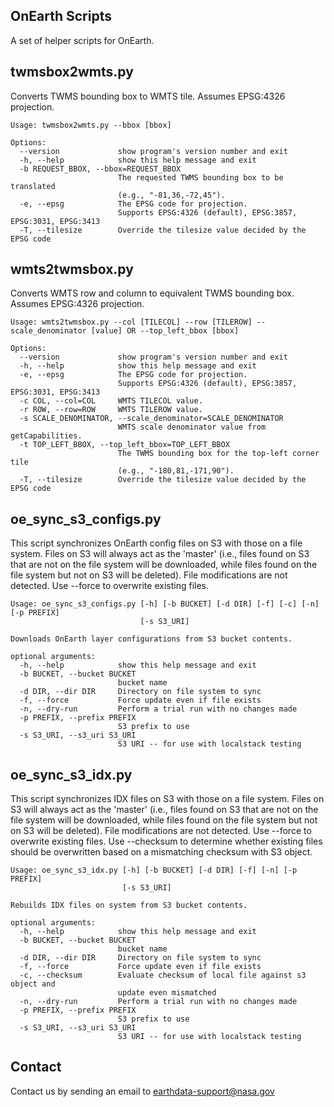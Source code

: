 ## OnEarth Scripts

A set of helper scripts for OnEarth.


## twmsbox2wmts.py

Converts TWMS bounding box to WMTS tile.  Assumes EPSG:4326 projection.

```
Usage: twmsbox2wmts.py --bbox [bbox]

Options:
  --version             show program's version number and exit
  -h, --help            show this help message and exit
  -b REQUEST_BBOX, --bbox=REQUEST_BBOX
                        The requested TWMS bounding box to be translated
                        (e.g., "-81,36,-72,45").
  -e, --epsg            The EPSG code for projection.
                        Supports EPSG:4326 (default), EPSG:3857, EPSG:3031, EPSG:3413
  -T, --tilesize        Override the tilesize value decided by the EPSG code
```

## wmts2twmsbox.py

Converts WMTS row and column to equivalent TWMS bounding box.  Assumes EPSG:4326 projection.

```
Usage: wmts2twmsbox.py --col [TILECOL] --row [TILEROW] --scale_denominator [value] OR --top_left_bbox [bbox]

Options:
  --version             show program's version number and exit
  -h, --help            show this help message and exit
  -e, --epsg            The EPSG code for projection.
                        Supports EPSG:4326 (default), EPSG:3857, EPSG:3031, EPSG:3413
  -c COL, --col=COL     WMTS TILECOL value.
  -r ROW, --row=ROW     WMTS TILEROW value.
  -s SCALE_DENOMINATOR, --scale_denominator=SCALE_DENOMINATOR
                        WMTS scale denominator value from getCapabilities.
  -t TOP_LEFT_BBOX, --top_left_bbox=TOP_LEFT_BBOX
                        The TWMS bounding box for the top-left corner tile
                        (e.g., "-180,81,-171,90").
  -T, --tilesize        Override the tilesize value decided by the EPSG code
```


## oe_sync_s3_configs.py

This script synchronizes OnEarth config files on S3 with those on a file system.
Files on S3 will always act as the 'master' (i.e., files found on S3 that are not on the file system 
will be downloaded, while files found on the file system but not on S3 will be deleted).
File modifications are not detected. Use --force to overwrite existing files.

```
Usage: oe_sync_s3_configs.py [-h] [-b BUCKET] [-d DIR] [-f] [-c] [-n] [-p PREFIX]
                             [-s S3_URI]

Downloads OnEarth layer configurations from S3 bucket contents.

optional arguments:
  -h, --help            show this help message and exit
  -b BUCKET, --bucket BUCKET
                        bucket name
  -d DIR, --dir DIR     Directory on file system to sync
  -f, --force           Force update even if file exists
  -n, --dry-run         Perform a trial run with no changes made
  -p PREFIX, --prefix PREFIX
                        S3 prefix to use
  -s S3_URI, --s3_uri S3_URI
                        S3 URI -- for use with localstack testing
```


## oe_sync_s3_idx.py

This script synchronizes IDX files on S3 with those on a file system.
Files on S3 will always act as the 'master' (i.e., files found on S3 that are not on the file system 
will be downloaded, while files found on the file system but not on S3 will be deleted).
File modifications are not detected. Use --force to overwrite existing files. Use --checksum to determine whether
existing files should be overwritten based on a mismatching checksum with S3 object.

```
Usage: oe_sync_s3_idx.py [-h] [-b BUCKET] [-d DIR] [-f] [-n] [-p PREFIX]
                         [-s S3_URI]

Rebuilds IDX files on system from S3 bucket contents.

optional arguments:
  -h, --help            show this help message and exit
  -b BUCKET, --bucket BUCKET
                        bucket name
  -d DIR, --dir DIR     Directory on file system to sync
  -f, --force           Force update even if file exists
  -c, --checksum        Evaluate checksum of local file against s3 object and 
                        update even mismatched
  -n, --dry-run         Perform a trial run with no changes made
  -p PREFIX, --prefix PREFIX
                        S3 prefix to use
  -s S3_URI, --s3_uri S3_URI
                        S3 URI -- for use with localstack testing
```

## Contact

Contact us by sending an email to
[earthdata-support@nasa.gov](mailto:earthdata-support@nasa.gov)
